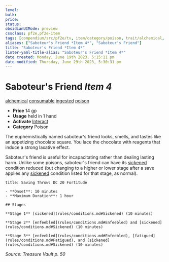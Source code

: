 ```yaml
---
level:
bulk:
price:
status:
obsidianUIMode: preview
cssclass: pf2e,pf2e-item
tags: [compendium/src/pf2e/tv, item/category/poison, trait/alchemical, trait/consumable, trait/ingested, trait/poison]
aliases: ["Saboteur's Friend *Item 4*", "Saboteur's Friend"]
title: "Saboteur's Friend *Item 4*"
linter-yaml-title-alias: "Saboteur's Friend *Item 4*"
date created: Monday, June 19th 2023, 5:15:11 pm
date modified: Thursday, June 29th 2023, 5:30:31 pm
---
```


# Saboteur's Friend *Item 4*

[alchemical](rules/traits/alchemical.md) [consumable](rules/traits/consumable.md) [ingested](rules/traits/ingested.md) [poison](rules/traits/poison.md)  

- **Price** 14 gp
- **Usage** held in 1 hand
- **Activate** [Interact](rules/actions/interact.md)
- **Category** Poison

The euphemistically named saboteur's friend looks, smells, and tastes like an appetizing chocolate square. You lace the chocolate with reagents that induce a strong laxative effect.

Saboteur's friend is useful for incapacitating rather than dealing lasting harm. Unlike some poisons, saboteur's friend can have its [sickened](rules/conditions.md#Sickened) condition reduced (but changing to a higher or lower stage after a save applies any [sickened](rules/conditions.md#Sickened) condition listed for that stage, as normal).

```ad-inline-affliction
title: Saving Throw: DC 20 Fortitude

- **Onset**: 10 minutes
- **Maximum Duration**: 1 hour

## Stages

**Stage 1** [sickened](rules/conditions.md#Sickened) (10 minutes)

**Stage 2** [enfeebled](rules/conditions.md#Enfeebled) and [sickened](rules/conditions.md#Sickened) (10 minutes)

**Stage 3** [enfeebled](rules/conditions.md#Enfeebled), [fatigued](rules/conditions.md#Fatigued), and [sickened](rules/conditions.md#Sickened) (10 minutes)
```

*Source: Treasure Vault p. 50*
